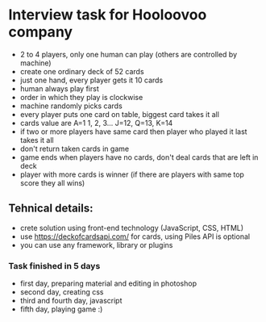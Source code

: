 # Interview task for Hooloovoo company

- 2 to 4 players, only one human can play (others are controlled by machine)
- create one ordinary deck of 52 cards
- just one hand, every player gets it 10 cards
- human always play first
- order in which they play is clockwise
- machine randomly picks cards
- every player puts one card on table, biggest card takes it all
- cards value are A=1 1, 2, 3... J=12, Q=13, K=14
- if two or more players have same card then player who played it last takes it all
- don't return taken cards in game
- game ends when players have no cards, don't deal cards that are left in deck
- player with more cards is winner (if there are players with same top score they all wins)

## Tehnical details:

- crete solution using front-end technology (JavaScript, CSS, HTML)
- use https://deckofcardsapi.com/ for cards, using Piles API is optional
- you can use any framework, library or plugins

### Task finished in 5 days

- first day, preparing material and editing in photoshop
- second day, creating css
- third and fourth day, javascript
- fifth day, playing game :)
